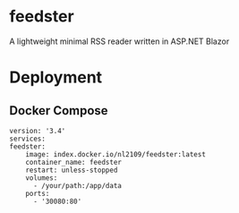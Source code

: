 # feedster
A lightweight minimal RSS reader written in ASP.NET Blazor

# Deployment

## Docker Compose
```
version: '3.4'
services:
feedster:
    image: index.docker.io/nl2109/feedster:latest
    container_name: feedster
    restart: unless-stopped
    volumes:
      - /your/path:/app/data
    ports:
      - '30080:80'
```
